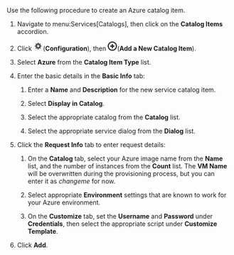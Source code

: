 Use the following procedure to create an Azure catalog item.

1.  Navigate to menu:Services\[Catalogs\], then click on the **Catalog
    Items** accordion.

2.  Click ![1847](/images/1847.png)(**Configuration**), then
    ![1862](/images/1862.png)(**Add a New Catalog Item**).

3.  Select **Azure** from the **Catalog Item Type** list.

4.  Enter the basic details in the **Basic Info** tab:

    1.  Enter a **Name** and **Description** for the new service catalog
        item.

    2.  Select **Display in Catalog**.

    3.  Select the appropriate catalog from the **Catalog** list.

    4.  Select the appropriate service dialog from the **Dialog** list.

5.  Click the **Request Info** tab to enter request details:

    1.  On the **Catalog** tab, select your Azure image name from the
        **Name** list, and the number of instances from the **Count**
        list. The **VM Name** will be overwritten during the
        provisioning process, but you can enter it as *changeme* for
        now.

    2.  Select appropriate **Environment** settings that are known to
        work for your Azure environment.

    3.  On the **Customize** tab, set the **Username** and **Password**
        under **Credentials**, then select the appropriate script under
        **Customize Template**.

6.  Click **Add**.
